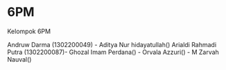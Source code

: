 # 6PM
Kelompok 6PM

Andruw Darma (1302200049) -
Aditya Nur hidayatullah()
Arialdi Rahmadi Putra (1302200087)-
Ghozal Imam Perdana() -
Orvala Azzuri() -
M Zarvah Nauval() 
